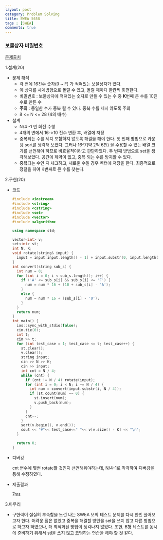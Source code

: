 ```yaml
---
layout: post
category: Problem Solving
title: SWEA 5658 
tags : [SWEA]
comments: true
---
```

### 보물상자 비밀번호
[문제출처](https://swexpertacademy.com/main/code/problem/problemDetail.do?contestProbId=AWXRUN9KfZ8DFAUo)

1.설계(20)

  - 문제 해석
    - 각 변에 16진수 숫자(0 ~ F) 가 적혀있는 보물상자가 있다.
    - 이 상자를 시계방향으로 돌릴 수 있고, 돌릴 때마다 한칸씩 회전한다.
    - 비밀번호 : 보물상자에 적혀있는 숫자로 만들 수 있는 수 중 **K**번째 큰 수를 10진수로 만든 수
    - **주의** : 동일한 수가 중복 될 수 있다. 중복 수를 세지 않도록 주의
    - 8 <= N <= 28 (4의 배수)
  - 설계
    - N/4 -1 번 회전 수행
    - 4개의 변에서 16->10 진수 변환 후, 배열에 저장
    - 중복되는 수를 세지 포함하지 않도록 해결을 해야 한다.
      첫 번째 방법으로 카운팅 sort를 생각해 보았다. 그러나 16^7(약 2억 6천) 을 수용할 수 있는 배열 크기를 선언해야 하므로 비효율적이라고 판단하였다.
      두 번째 방법으로 set을 생각해보았다. 공간에 제약이 없고, 중복 되는 수를 방지할 수 있다. 
    - 중복되는 수인 지 체크하고, 새로운 수일 경우 벡터에 저장을 한다. 최종적으로 정렬을 하여 K번째로 큰 수를 찾는다.
    
2.구현(20)

  - 코드
    ```cpp
    #include <iostream>
    #include <string>
    #include <cstring>
    #include <set>
    #include <vector>
    #include <algorithm>

    using namespace std;

    vector<int> v;
    set<int> st;
    int N, K;
    void rotate(string& input) {
      input = input[input.length() - 1] + input.substr(0, input.length() - 1);
    }
    int convert(string sub_s) {
      int num = 0;
      for (int i = 0; i < sub_s.length(); i++) {
        if ('A' <= sub_s[i] && sub_s[i] <= 'F') {
          num = num * 16 + (10 + sub_s[i] - 'A');
        }
        else {
          num = num * 16 + (sub_s[i] - '0');
        }
      }
      return num;
    }
    int main() {
      ios::sync_with_stdio(false);
      cin.tie(0);
      int t;
      cin >> t;
      for (int test_case = 1; test_case <= t; test_case++) {
        st.clear();
        v.clear();
        string input;
        cin >> N >> K;
        cin >> input;
        int cnt = N / 4;
        while (cnt) {
          if (cnt != N / 4) rotate(input);
          for (int i = 0; i < N; i += N / 4) {
            int num = convert(input.substr(i, N / 4));
            if (st.count(num) == 0) {
              st.insert(num);
              v.push_back(num);
            }
          }
          cnt--;
        }
        sort(v.begin(), v.end());
        cout << "#"<< test_case<<" "<< v[v.size() - K] << "\n";
      }

      return 0;
    }
    ```
  - 디버깅
  
    cnt 변수에 몇번 rotate할 것인지 선언해줘야하는데, N/4-1로 착각하여 디버깅을 통해 수정하였다.
  - 제출결과

    7ms

3.마무리

  - 구현력이 절실히 부족함을 느낀 나는 SWEA 모의 테스트 문제를 다시 한번 풀어보고자 한다.
  어려운 점은 없었고 중복을 해결할 방안을 set을 쓰지 않고 다른 방법으로 하고자 하였으나, 더 최적화된 방법이 생각나지 않았다.
  또한, B형 테스트를 동시에 준비하기 위해서 stl을 쓰지 않고 코딩하는 연습을 해야 할 것 같다.
